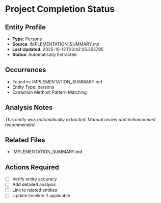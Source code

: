 # Project Completion Status

## Entity Profile
- **Type**: Persons
- **Source**: IMPLEMENTATION_SUMMARY.md
- **Last Updated**: 2025-10-12T03:42:05.355795
- **Status**: Automatically Extracted

## Occurrences
- Found in: IMPLEMENTATION_SUMMARY.md
- Entity Type: persons
- Extraction Method: Pattern Matching

## Analysis Notes
*This entity was automatically extracted. Manual review and enhancement recommended.*

## Related Files
- IMPLEMENTATION_SUMMARY.md

## Actions Required
- [ ] Verify entity accuracy
- [ ] Add detailed analysis
- [ ] Link to related entities
- [ ] Update timeline if applicable
